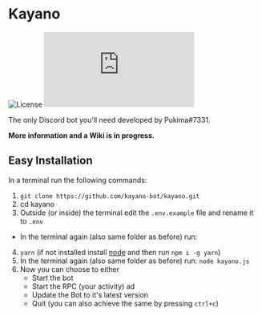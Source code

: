 # Kayano
![License](https://img.shields.io/github/license/kayano-bot/kayano?style=for-the-badge)
![package.json dependency version (prod)](https://img.shields.io/github/package-json/dependency-version/kayano-bot/kayano/discord.js?style=for-the-badge)

The only Discord bot you'll need developed by Pukima#7331.

**More information and a Wiki is in progress.**

## Easy Installation
In a terminal run the following commands:
1. `git clone https://github.com/kayano-bot/kayano.git`
2. cd kayano
3. Outside (or inside) the terminal edit the `.env.example` file and rename it to `.env`
- In the terminal again (also same folder as before) run:
4. `yarn` (if not installed install [node](https://nodejs.org) and then run `npm i -g yarn`)
5. In the terminal again (also same folder as before) run: `node kayano.js`
6. Now you can choose to either
    - Start the bot
    - Start the RPC (your activity) ad
    - Update the Bot to it's latest version
    - Quit (you can also achieve the same by pressing `ctrl+c`)